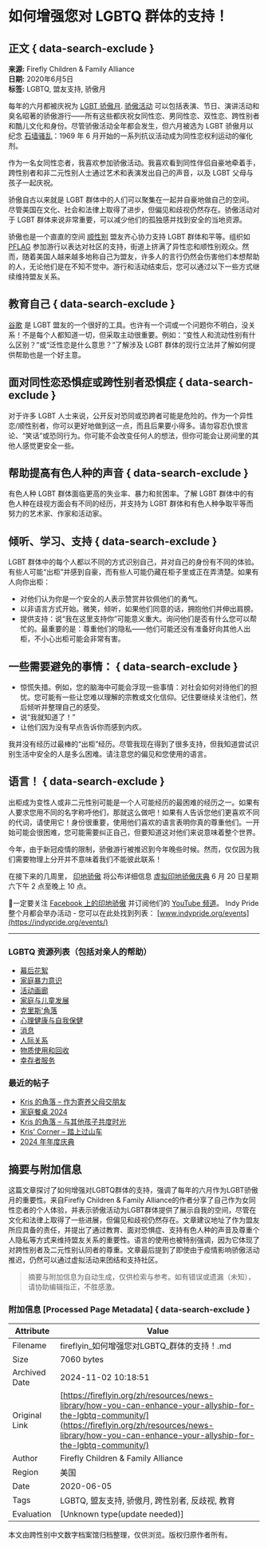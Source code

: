 # 如何增强您对 LGBTQ 群体的支持！

## 正文 { data-search-exclude }


**来源:** Firefly Children & Family Alliance  
**日期:** 2020年6月5日  
**标签:** LGBTQ, 盟友支持, 骄傲月

每年的六月都被庆祝为 [LGBT 骄傲月](https://www.loc.gov/lgbt-pride-month/about/). [骄傲活动](https://indypride.org/events/) 可以包括表演、节日、演讲活动和臭名昭著的骄傲游行——所有这些都庆祝女同性恋、男同性恋、双性恋、跨性别者和酷儿文化和身份。尽管骄傲活动全年都会发生，但六月被选为 LGBT 骄傲月以纪念 [石墙骚乱](https://en.wikipedia.org/wiki/Stonewall_riots)：1969 年 6 月开始的一系列抗议活动成为同性恋权利运动的催化剂。

作为一名女同性恋者，我喜欢参加骄傲活动。我喜欢看到同性伴侣自豪地牵着手，跨性别者和非二元性别人士通过艺术和表演发出自己的声音，以及 LGBT 父母与孩子一起庆祝。

骄傲自古以来就是 LGBT 群体中的人们可以聚集在一起并自豪地做自己的空间。尽管美国在文化、社会和法律上取得了进步，但偏见和歧视仍然存在。骄傲活动对于 LGBT 群体来说非常重要，可以减少他们的孤独感并找到安全的当地资源。

骄傲也是一个直直的空间 [顺性别](https://www.merriam-webster.com/dictionary/cisgender) 盟友齐心协力支持 LGBT 群体和平等。组织如 [PFLAG](https://www.pflag.org/) 参加游行以表达对社区的支持，街道上挤满了异性恋和顺性别观众。然而，随着美国人越来越多地称自己为盟友，许多人的言行仍然会伤害他们本想帮助的人，无论他们是在不知不觉中。游行和活动结束后，您可以通过以下一些方式继续维持盟友关系。

## 教育自己 { data-search-exclude }

[谷歌](https://www.google.com/) 是 LGBT 盟友的一个很好的工具。也许有一个词或一个问题你不明白，没关系！不是每个人都知道一切，但采取主动很重要。例如：“变性人和流动性别有什么区别？”或“泛性恋是什么意思？”了解涉及 LGBT 群体的现行立法并了解如何提供帮助也是一个好主意。

## 面对同性恋恐惧症或跨性别者恐惧症 { data-search-exclude }

对于许多 LGBT 人士来说，公开反对恐同或恐跨者可能是危险的。作为一个异性恋/顺性别者，你可以更好地做到这一点，而且后果要小得多。请勿容忍仇恨言论、“笑话”或恐同行为。你可能不会改变任何人的想法，但你可能会让房间里的其他人感觉更安全一些。

## 帮助提高有色人种的声音 { data-search-exclude }

有色人种 LGBT 群体面临更高的失业率、暴力和贫困率。了解 LGBT 群体中的有色人种在歧视方面会有不同的经历，并支持为 LGBT 群体和有色人种争取平等而努力的艺术家、作家和活动家。

## 倾听、学习、支持 { data-search-exclude }

LGBT 群体中的每个人都以不同的方式识别自己，并对自己的身份有不同的体验。有些人可能“出柜”并感到自豪，而有些人可能仍藏在柜子里或正在弄清楚。如果有人向你出柜：

- 对他们认为你是一个安全的人表示赞赏并钦佩他们的勇气。
- 以非语言方式开始。微笑，倾听，如果他们同意的话，拥抱他们并伸出肩膀。
- 提供支持：说“我在这里支持你”可能意义重大。询问他们是否有什么您可以帮忙的。最重要的是：尊重他们的隐私——他们可能还没有准备好向其他人出柜，不小心出柜可能会非常有害。

## 一些需要避免的事情： { data-search-exclude }

- 惊慌失措。例如，您的脑海中可能会浮现一些事情：对社会如何对待他们的担忧。您可能有一些让您难以理解的宗教或文化信仰。记住要继续关注他们，然后倾听并整理自己的感受。
- 说“我就知道了！”
- 让他们因为没有早点告诉你而感到内疚。

我并没有经历过最棒的“出柜”经历。尽管我现在得到了很多支持，但我知道尝试识别生活中安全的人是多么困难。请注意您的偏见和您使用的语言。

## **语言！** { data-search-exclude }

出柜成为变性人或非二元性别可能是一个人可能经历的最困难的经历之一。如果有人要求您用不同的名字称呼他们，那就这么做吧！如果有人告诉您他们更喜欢不同的代词，请使用它！身份很重要，使用他们喜欢的语言表明你真的尊重他们。一开始可能会很困难，您可能需要纠正自己，但要知道这对他们来说意味着整个世界。

今年，由于新冠疫情的限制，骄傲游行被推迟到今年晚些时候。然而，仅仅因为我们需要物理上分开并不意味着我们不能彼此联系！

在接下来的几周里， [印地骄傲](https://indypride.org/) 将公布详细信息 [虚拟印地骄傲庆典](https://indypride.org/event/indy-pride-festival-20-presented-by-salesforce/) 6 月 20 日星期六下午 2 点至晚上 10 点。

🎥一定要关注 [Facebook 上的印地骄傲](https://www.facebook.com/indypride/) 并订阅他们的 [YouTube 频道](https://www.youtube.com/user/indyprideorg/feed)。 Indy Pride 整个月都会举办活动 - 您可以在此处找到列表： [www.indypride.org/events](https://indypride.org/events/)

---

### **LGBTQ 资源列表**（包括对亲人的帮助）

-  [幕后花絮](https://fireflyin.org/zh/resources/news-library/category/behind-the-scenes/)
-  [家庭暴力意识](https://fireflyin.org/zh/resources/news-library/category/uncategorized/domestic-violence-awareness/)
-  [活动画廊](https://fireflyin.org/zh/resources/news-library/category/event-galleries/)
-  [家庭与儿童发展](https://fireflyin.org/zh/resources/news-library/category/family-childhood-development/)
-  [克里斯'角落](https://fireflyin.org/zh/resources/news-library/category/kriss-corner/)
-  [心理健康与自我保健](https://fireflyin.org/zh/resources/news-library/category/mental-health-selfcare/)
-  [消息](https://fireflyin.org/zh/resources/news-library/category/news/)
-  [人际关系](https://fireflyin.org/zh/resources/news-library/category/relationships/)
-  [物质使用和回收](https://fireflyin.org/zh/resources/news-library/category/substance-use-recovery/)
-  [幸存者服务](https://fireflyin.org/zh/resources/news-library/category/uncategorized/survivor-services/)

### **最近的帖子**

-  [Kris 的角落 – 作为寄养父母交朋友](https://fireflyin.org/zh/resources/news-library/kris-corner-making-friends-as-a-foster-parent/)
-  [家庭餐桌 2024](https://fireflyin.org/zh/resources/news-library/the-family-table-2024/)
-  [Kris 的角落 – 与其他孩子共度时光](https://fireflyin.org/zh/resources/news-library/kris-corner-spend-time-with-your-other-kids/)
-  [Kris' Corner – 踏上过山车](https://fireflyin.org/zh/resources/news-library/kris-corner-stepping-on-the-roller-coaster/)
-  [2024 年年度庆典](https://fireflyin.org/zh/resources/news-library/annual-celebration-2024/)
<!-- tcd_original_link https://fireflyin.org/zh/resources/news-library/how-you-can-enhance-your-allyship-for-the-lgbtq-community/ -->
## 摘要与附加信息

<!-- tcd_abstract -->
这篇文章探讨了如何增强对LGBTQ群体的支持，强调了每年的六月作为LGBT骄傲月的重要性。来自Firefly Children & Family Alliance的作者分享了自己作为女同性恋者的个人体验，并表示骄傲活动为LGBT群体提供了展示自我的空间，尽管在文化和法律上取得了一些进展，但偏见和歧视仍然存在。文章建议地址了作为盟友所应具备的责任，并提出了通过教育、面对恐惧症、支持有色人种的声音及尊重个人隐私等方式来维持盟友关系的重要性。语言的使用也被特别强调，因为它体现了对跨性别者及二元性别认同者的尊重。文章最后提到了即使由于疫情影响骄傲活动推迟，仍然可以通过虚拟活动来团结和支持社区。
<!-- tcd_abstract_end -->

> 摘要与附加信息为自动生成，仅供检索与参考。如有错误或遗漏（未知），请协助编辑指正，不胜感激。

### 附加信息 [Processed Page Metadata] { data-search-exclude }

| Attribute       | Value                                  |
|-----------------|----------------------------------------|
| Filename        | fireflyin_如何增强您对LGBTQ_群体的支持！.md                             |
| Size            | 7060 bytes                           |
| Archived Date   | 2024-11-02 10:18:51                             |
| Original Link   | [https://fireflyin.org/zh/resources/news-library/how-you-can-enhance-your-allyship-for-the-lgbtq-community/](https://fireflyin.org/zh/resources/news-library/how-you-can-enhance-your-allyship-for-the-lgbtq-community/)                       |
| Author          | Firefly Children & Family Alliance                               |
| Region          | 美国                               |
| Date            | 2020-06-05                                 |
| Tags            | LGBTQ, 盟友支持, 骄傲月, 跨性别者, 反歧视, 教育                                 |
| Evaluation            | [Unknown type(update needed)]                                 |
<!-- tcd_table_end -->

本文由跨性别中文数字档案馆归档整理，仅供浏览。版权归原作者所有。
